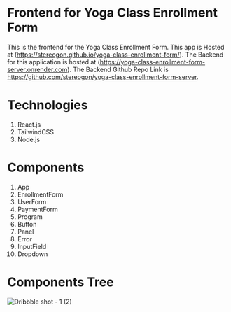 # Frontend for Yoga Class Enrollment Form
This is the frontend for the Yoga Class Enrollment Form. This app is Hosted at (https://stereogon.github.io/yoga-class-enrollment-form/). The Backend for this application is hosted at (https://yoga-class-enrollment-form-server.onrender.com). The Backend Github Repo Link is https://github.com/stereogon/yoga-class-enrollment-form-server.

# Technologies
1. React.js
2. TailwindCSS
3. Node.js

# Components
1. App
2. EnrollmentForm
3. UserForm
4. PaymentForm
5. Program
6. Button
7. Panel
8. Error
9. InputField
10. Dropdown

# Components Tree
![Dribbble shot - 1 (2)](https://user-images.githubusercontent.com/64136587/208112519-79307843-8c9a-415d-bc3c-76ba224070c1.png)

